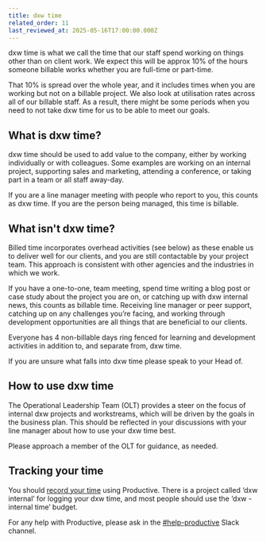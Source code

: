 ```yaml
---
title: dxw time
related_order: 11
last_reviewed_at: 2025-05-16T17:00:00.000Z
---
```

dxw time is what we call the time that our staff spend working on things other than on client work. We expect this will be approx 10% of the hours someone billable works whether you are full-time or part-time.

That 10% is spread over the whole year, and it includes times when you are working but not on a billable project. We also look at utilisation rates across all of our billable staff. As a result, there might be some periods when you need to not take dxw time for us to be able to meet our goals.

## What is dxw time?

dxw time should be used to add value to the company, either by working individually or with colleagues. Some examples are working on an internal project, supporting sales and marketing, attending a conference, or taking part in a team or all staff away-day.

If you are a line manager meeting with people who report to you, this counts as dxw time. If you are the person being managed, this time is billable.

## What isn't dxw time?

Billed time incorporates overhead activities (see below) as these enable us to deliver well for our clients, and you are still contactable by your project team. This approach is consistent with other agencies and the industries in which we work.

If you have a one-to-one, team meeting, spend time writing a blog post or case study about the project you are on, or catching up with dxw internal news, this counts as billable time. Receiving line manager or peer support, catching up on any challenges you’re facing, and working through development opportunities are all things that are beneficial to our clients.

Everyone has 4 non-billable days ring fenced for learning and development activities in addition to, and separate from, dxw time.

If you are unsure what falls into dxw time please speak to your Head of.

## How to use dxw time

The Operational Leadership Team (OLT) provides a steer on the focus of internal dxw projects and workstreams, which will be driven by the goals in the business plan. This should be reflected in your discussions with your line manager about how to use your dxw time best.

Please approach a member of the OLT for guidance, as needed.

## Tracking your time

You should [record your time](/staff-handbook/recording-your-time/) using Productive. There is a project called ‘dxw internal’ for logging your dxw time, and most people should use the ‘dxw - internal time’ budget.

For any help with Productive, please ask in the [\#help-productive](https://dxw.slack.com/archives/C01VAEC7TUJ) Slack channel.
